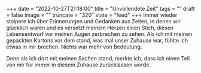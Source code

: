 +++
date = "2022-10-27T21:18:00"
title = "Unvollendete Zeit"
tags = ""
draft = false
image = ""
truncate = "320"
state = "feed"
+++
Immer wieder stolpere ich über Erinnerungen und Gedanken aus Zeiten, in denen wir glücklich waren und es versetzt meinem Herzen einen Stich, diesen Lebensentwurf vor meinen Augen zerbrechen zu sehen. Als ich mit meinen gepackten Kartons vor dem stand, was mal unser Zuhause war, fühlte ich etwas in mir brechen. Nichts war mehr von Bedeutung.

Denn als ich dort mit meinen Sachen stand, merkte ich, dass ich einen Teil von mir für immer in diesem Zuhause zurücklassen werde. 
